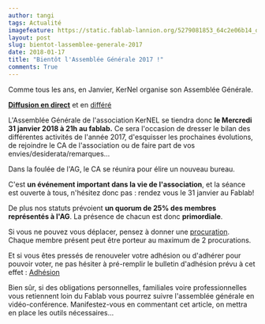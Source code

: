 ```yaml
---
author: tangi
tags: Actualité
imagefeature: https://static.fablab-lannion.org/5279081853_64c2e06b14_o1-300x234.jpg
layout: post
slug: bientot-lassemblee-generale-2017
date: 2018-01-17
title: "Bientôt l'Assemblée Générale 2017 !"
comments: True
---
```


Comme tous les ans, en Janvier, KerNel organise son Assemblée Générale.

**[Diffusion en direct](https://www.youtube.com/c/FablabLannion/live)** et en [différé](https://www.youtube.com/channel/UCG_Cl9LZ9nkFMCM48V2PX7Q)

L'Assemblée Générale de l'association KerNEL se tiendra donc **le Mercredi 31 janvier
2018 à 21h au fablab.** Ce sera l'occasion de dresser le bilan des différentes
activités de l'année 2017, d'esquisser les prochaines évolutions, de rejoindre
le CA de l'association ou de faire part de vos envies/desiderata/remarques…

Dans la foulée de l'AG, le CA se réunira pour élire un nouveau bureau.

C'est **un événement important dans la vie de l'association**, et la séance
est ouverte à tous, n'hésitez donc pas : rendez vous le 31 janvier au Fablab!

De plus nos statuts prévoient **un quorum de 25% des membres représentés à
l'AG**. La présence de chacun est donc **primordiale**.

Si vous ne pouvez vous déplacer, pensez à donner une
[procuration](http://wiki.fablab-lannion.org/index.php?title=Fichier:Pouvoir_ag.odt). Chaque membre
présent peut être porteur au maximum de 2 procurations.

Et si vous êtes pressés de renouveler votre adhésion ou d'adhérer pour pouvoir
voter, ne pas hésiter à pré-remplir le bulletin d'adhésion prévu à cet effet :
[Adhésion](http://wiki.fablab-lannion.org/index.php?title=Fichier:Fablab-inscription-2018.pdf)

Bien sûr, si des obligations personnelles, familiales voire professionnelles
vous retiennent loin du Fablab vous pourrez suivre l'assemblée générale en
vidéo-conférence. Manifestez-vous en commentant cet article, on mettra en place les outils nécessaires...




